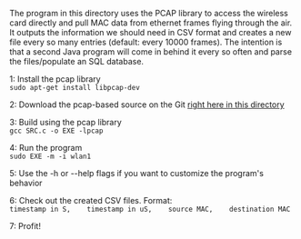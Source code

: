 The program in this directory uses the PCAP library to access the wireless card directly and pull MAC data from ethernet frames flying through the air.  It outputs the information we should need in CSV format and creates a new file every so many entries (default: every 10000 frames).  The intention is that a second Java program will come in behind it every so often and parse the files/populate an SQL database.

1: Install the pcap library  
`sudo apt-get install libpcap-dev`  

2: Download the pcap-based source on the Git [right here in this directory](https://github.com/CourseReps/ECEN489-Spring2015/blob/master/Project1/Team2/PromiscuousBox/8.wireless_mac_sniffing.c)  

3: Build using the pcap library  
`gcc SRC.c -o EXE -lpcap`  

4: Run the program  
`sudo EXE -m -i wlan1`  

5: Use the -h or --help flags if you want to customize the program's behavior

6: Check out the created CSV files.  Format:  
`timestamp in S,    timestamp in uS,    source MAC,    destination MAC`

7: Profit!
